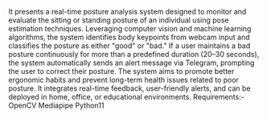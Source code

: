 It presents a real-time posture analysis system designed to monitor and evaluate the sitting or standing posture of an individual using pose estimation techniques. Leveraging computer vision and machine learning algorithms, the system identifies body keypoints from webcam input and classifies the posture as either "good" or "bad." If a user maintains a bad posture continuously for more than a predefined duration (20–30 seconds), the system automatically sends an alert message via Telegram, prompting the user to correct their posture. The system aims to promote better ergonomic habits and prevent long-term health issues related to poor posture. It integrates real-time feedback, user-friendly alerts, and can be deployed in home, office, or educational environments.
Requirements:-
OpenCV
Mediapipe
Python11

